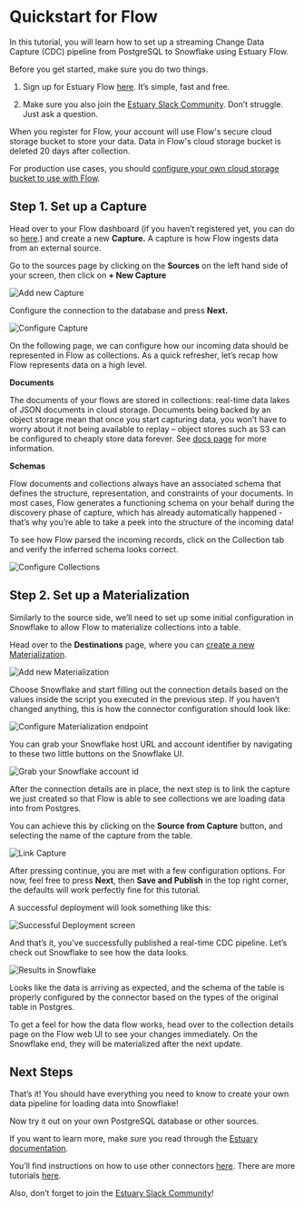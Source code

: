 # Quickstart for Flow

<head>
    <meta property="og:image" content="https://storage.googleapis.com/estuary-marketing-strapi-uploads/uploads//architecture_6bbaf2c5a6/architecture_6bbaf2c5a6.png" />
</head>

In this tutorial, you will learn how to set up a streaming Change Data Capture (CDC) pipeline from PostgreSQL to
Snowflake using Estuary Flow.

Before you get started, make sure you do two things.

1. Sign up for Estuary Flow [here](https://dashboard.estuary.dev/register). It’s simple, fast and free.

2. Make sure you also join
   the [Estuary Slack Community](https://estuary-dev.slack.com/ssb/redirect#/shared-invite/email). Don’t struggle. Just
   ask a question.

When you register for Flow, your account will use Flow's secure cloud storage bucket to store your data.
Data in Flow's cloud storage bucket is deleted 20 days after collection.

For production use cases, you
should [configure your own cloud storage bucket to use with Flow](#configuring-your-cloud-storage-bucket-for-use-with-flow).

## Step 1. Set up a Capture<a id="step-2-set-up-a-capture"></a>

Head over to your Flow dashboard (if you haven’t registered yet, you can do
so [here](https://dashboard.estuary.dev/register).) and create a new **Capture.** A capture is how Flow ingests data
from an external source.

Go to the sources page by clicking on the **Sources** on the left hand side of your screen, then click on **+ New
Capture**

![Add new Capture](https://storage.googleapis.com/estuary-marketing-strapi-uploads/uploads//new_capture_4583a8a120/new_capture_4583a8a120.png)

Configure the connection to the database and press **Next.**

![Configure Capture](https://storage.googleapis.com/estuary-marketing-strapi-uploads/uploads//capture_configuration_89e2133f83/capture_configuration_89e2133f83.png)

On the following page, we can configure how our incoming data should be represented in Flow as collections. As a quick
refresher, let’s recap how Flow represents data on a high level.

**Documents**

The documents of your flows are stored in collections: real-time data lakes of JSON documents in cloud storage.
Documents being backed by an object storage mean that once you start capturing data, you won’t have to worry about it
not being available to replay – object stores such as S3 can be configured to cheaply store data forever.
See [docs page](https://docs.estuary.dev/concepts/collections/#documents) for more information.

**Schemas**

Flow documents and collections always have an associated schema that defines the structure, representation, and
constraints of your documents. In most cases, Flow generates a functioning schema on your behalf during the discovery
phase of capture, which has already automatically happened - that’s why you’re able to take a peek into the structure of
the incoming data!

To see how Flow parsed the incoming records, click on the Collection tab and verify the inferred schema looks correct.

![Configure Collections](https://storage.googleapis.com/estuary-marketing-strapi-uploads/uploads//collections_configuration_34e53025c7/collections_configuration_34e53025c7.png)

## Step 2. Set up a Materialization<a id="step-3-set-up-a-materialization"></a>

Similarly to the source side, we’ll need to set up some initial configuration in Snowflake to allow Flow to materialize
collections into a table.

Head over to the **Destinations** page, where you
can [create a new Materialization](https://dashboard.estuary.dev/materializations/create).

![Add new Materialization](https://storage.googleapis.com/estuary-marketing-strapi-uploads/uploads//new_materialization_31df04d81f/new_materialization_31df04d81f.png)

Choose Snowflake and start filling out the connection details based on the values inside the script you executed in the
previous step. If you haven’t changed anything, this is how the connector configuration should look like:

![Configure Materialization endpoint](https://storage.googleapis.com/estuary-marketing-strapi-uploads/uploads//materialization_endpoint_configuration_0d540a12b5/materialization_endpoint_configuration_0d540a12b5.png)

You can grab your Snowflake host URL and account identifier by navigating to these two little buttons on the Snowflake
UI.

![Grab your Snowflake account id](https://storage.googleapis.com/estuary-marketing-strapi-uploads/uploads//snowflake_account_id_af1cc78df8/snowflake_account_id_af1cc78df8.png)

After the connection details are in place, the next step is to link the capture we just created so that Flow is able to see
collections we are loading data into from Postgres.

You can achieve this by clicking on the **Source from Capture** button, and selecting the name of the capture from the
table.

![Link Capture](https://storage.googleapis.com/estuary-marketing-strapi-uploads/uploads//link_source_to_capture_b0d37a738f/link_source_to_capture_b0d37a738f.png)

After pressing continue, you are met with a few configuration options. For now, feel free to press **Next**, then **Save and Publish** in the top right corner, the defaults will work perfectly fine for this tutorial.

A successful deployment will look something like this:

![Successful Deployment screen](https://storage.googleapis.com/estuary-marketing-strapi-uploads/uploads//publish_successful_4e18642288/publish_successful_4e18642288.png)

And that’s it, you’ve successfully published a real-time CDC pipeline. Let’s check out Snowflake to see how
the data looks.

![Results in Snowflake](https://storage.googleapis.com/estuary-marketing-strapi-uploads/uploads//snowflake_verification_2eb047efec/snowflake_verification_2eb047efec.png)

Looks like the data is arriving as expected, and the schema of the table is properly configured by the connector based
on the types of the original table in Postgres.

To get a feel for how the data flow works, head over to the collection details page on the Flow web UI to see your
changes immediately. On the Snowflake end, they will be materialized after the next update.

## Next Steps<a id="next-steps"></a>

That’s it! You should have everything you need to know to create your own data pipeline for loading data into Snowflake!

Now try it out on your own PostgreSQL database or other sources.

If you want to learn more, make sure you read through the [Estuary documentation](https://docs.estuary.dev/).

You’ll find instructions on how to use other connectors [here](https://docs.estuary.dev/). There are more
tutorials [here](https://docs.estuary.dev/guides/).

Also, don’t forget to join
the [Estuary Slack Community](https://estuary-dev.slack.com/ssb/redirect#/shared-invite/email)!
